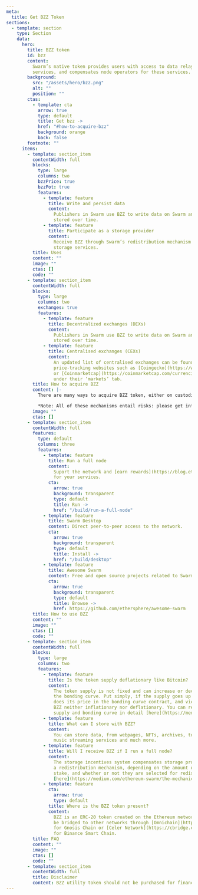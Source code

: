 ```yaml
---
meta:
  title: Get BZZ Token
sections:
  - template: section
    type: Section
    data:
      hero:
        title: BZZ token
        id: bzz
        content:
          Swarm’s native token provides users with access to data relay and storage
          services, and compensates node operators for these services.
        background:
          src: "/assets/hero/bzz.png"
          alt: ""
          position: ""
        ctas:
          - template: cta
            arrow: true
            type: default
            title: Get bzz ->
            href: "#how-to-acquire-bzz"
            background: orange
            back: false
        footnote: ""
      items:
        - template: section_item
          contentWidth: full
          blocks:
            type: large
            columns: two
            bzzPrice: true
            bzzPot: true
            features:
              - template: feature
                title: Write and persist data
                content:
                  Publishers in Swarm use BZZ to write data on Swarm and have it
                  stored over time.
              - template: feature
                title: Participate as a storage provider
                content:
                  Receive BZZ through Swarm’s redistribution mechanism for providing
                  storage services.
          title: Uses
          content: ""
          image: ""
          ctas: []
          code: ""
        - template: section_item
          contentWidth: full
          blocks:
            type: large
            columns: two
            exchanges: true
            features:
              - template: feature
                title: Decentralized exchanges (DEXs)
                content:
                  Publishers in Swarm use BZZ to write data on Swarm and have it
                  stored over time.
              - template: feature
                title: Centralised exchanges (CEXs)
                content:
                  An updated list of centralised exchanges can be found listed on
                  price-tracking websites such as [Coingecko](https://www.coingecko.com/en/coins/swarm#markets)
                  or [Coinmarketcap](https://coinmarketcap.com/currencies/ethereum-swarm/markets/)
                  under their ‘markets’ tab.
          title: How to acquire BZZ
          content: |-
            There are many ways to acquire BZZ token, either on custodial centralised exchanges where you can trade traditional currencies andcryptocurrency, or through decentralised exchanges and protocols where you can trade between cryptocurrencies.

            *Note: All of these mechanisms entail risks: please get informed on best practices to stay safe and have a good experience with tokens and exchanges prior to using them*.
          image: ""
          ctas: []
        - template: section_item
          contentWidth: full
          features:
            type: default
            columns: three
            features:
              - template: feature
                title: Run a full node
                content:
                  Suport the network and [earn rewards](https://blog.ethswarm.org/foundation/2022/the-mechanics-of-swarm-networks-storage-incentives/)
                  for your services.
                cta:
                  arrow: true
                  background: transparent
                  type: default
                  title: Run ->
                  href: "/build/run-a-full-node"
              - template: feature
                title: Swarm Desktop
                content: Direct peer-to-peer access to the network.
                cta:
                  arrow: true
                  background: transparent
                  type: default
                  title: Install ->
                  href: "/build/desktop"
              - template: feature
                title: Awesome Swarm
                content: Free and open source projects related to Swarm and its ecosystem.
                cta:
                  arrow: true
                  background: transparent
                  type: default
                  title: Browse ->
                  href: https://github.com/ethersphere/awesome-swarm
          title: How to use BZZ
          content: ""
          image: ""
          ctas: []
          code: ""
        - template: section_item
          contentWidth: full
          blocks:
            type: large
            columns: two
            features:
              - template: feature
                title: Is the token supply deflationary like Bitcoin?
                content:
                  The token supply is not fixed and can increase or decrease via
                  the bonding curve. Put simply, if the supply goes up by one token, so
                  does its price in the bonding curve contract, and vice versa. This makes
                  BZZ neither inflationary nor deflationary. You can read about Swarm’s
                  supply and bonding curve in detail [here](https://medium.com/ethereum-swarm/swarm-and-its-bzzaar-bonding-curve-ac2fa9889914).
              - template: feature
                title: What can I store with BZZ?
                content:
                  You can store data, from webpages, NFTs, archives, to data stores,
                  music streaming services and much more.
              - template: feature
                title: Will I receive BZZ if I run a full node?
                content:
                  The storage incentives system compensates storage providers through
                  a redistribution mechanism, depending on the amount of BZZ tokens they
                  stake, and whether or not they are selected for redistribution. Read more
                  [here](https://medium.com/ethereum-swarm/the-mechanics-of-swarm-networks-storage-incentives-3bf68bf64ceb).
              - template: feature
                cta:
                  arrow: true
                  type: default
                title: Where is the BZZ token present?
                content:
                  BZZ is an ERC-20 token created on the Ethereum network and can
                  be bridged to other networks through [Omnichain](https://omnibridge.gnosischain.com/bridge)
                  for Gnosis Chain or [Celer Network](https://cbridge.celer.network/1/56/BZZ)
                  for Binance Smart Chain.
          title: FAQ
          content: ""
          image: ""
          ctas: []
          code: ""
        - template: section_item
          contentWidth: full
          title: Disclaimer
          content: BZZ utility token should not be purchased for financial gain or speculation. There are risks related with holding and using BZZ token and other cryptocurrency, staking and participating in the network as a node operator. The node may not receive any reward at all, amounts staked may be unexpectedly slashed, uploaded data may become unavailable or corrupt, temporarily or permanently lost depending on the performance of the network during these phases. Only by participating actively in the network, its parameters can be tested and patched when needed. An external audit on the upgrades will be conducted in parallel with the estimated delivery date being March 2023. All dates and information in this page is indicative and may change without prior warning. Follow us on discord and twitter for updates.
---
```

